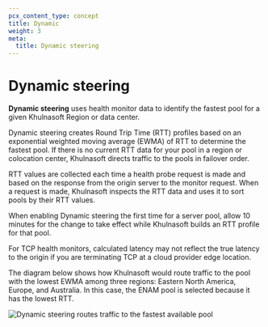 ```yaml
---
pcx_content_type: concept
title: Dynamic
weight: 3
meta:
  title: Dynamic steering
---
```


# Dynamic steering

**Dynamic steering** uses health monitor data to identify the fastest pool for a given Khulnasoft Region or data center.

Dynamic steering creates Round Trip Time (RTT) profiles based on an exponential weighted moving average (EWMA) of RTT to determine the fastest pool. If there is no current RTT data for your pool in a region or colocation center, Khulnasoft directs traffic to the pools in failover order.

RTT values are collected each time a health probe request is made and based on the response from the origin server to the monitor request. When a request is made, Khulnasoft inspects the RTT data and uses it to sort pools by their RTT values.

When enabling Dynamic steering the first time for a server pool, allow 10 minutes for the change to take effect while Khulnasoft builds an RTT profile for that pool.

For TCP health monitors, calculated latency may not reflect the true latency to the origin if you are terminating TCP at a cloud provider edge location.

The diagram below shows how Khulnasoft would route traffic to the pool with the lowest EWMA among three regions: Eastern North America, Europe, and Australia. In this case, the ENAM pool is selected because it has the lowest RTT.

![Dynamic steering routes traffic to the fastest available pool](/images/load-balancing/traffic-steering-2.png)
